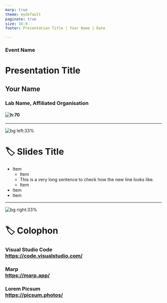 ```yaml
---
marp: true
theme: mydefault
paginate: true
size: 16:9
footer: Presentation Title | Your Name | Date

---
```

<!-- _class: lead invert -->
<!-- _paginate: false -->

### Event Name

# **Presentation Title**
## Your Name

### Lab Name, Affiliated Organisation

#### ![h:70](https://www.tsukuba.ac.jp/assets/img/common/logo-w.svg)

---
![bg left:33%](https://picsum.photos/720?image=1035)

# :label: Slides Title

- Item
    - Item
    - This is a very long sentence to check how the new line looks like.
    - Item
- Item
- Item

---
![bg right:33%](https://picsum.photos/720?image=755)
<!-- _class: lead -->
<!-- _footer: '' -->

# :label: Colophon

### Visual Studio Code<br/>https://code.visualstudio.com/

### Marp<br/>https://marp.app/

### Lorem Picsum<br/>https://picsum.photos/
